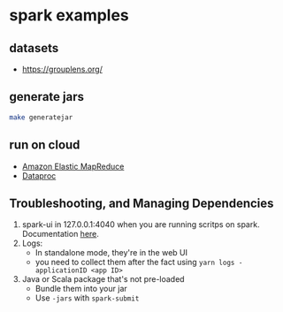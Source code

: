 # spark examples

## datasets
- https://grouplens.org/

## generate jars
```bash
make generatejar
```

## run on cloud
- [Amazon Elastic MapReduce](https://aws.amazon.com/emr/)
- [Dataproc](https://cloud.google.com/dataproc)

## Troubleshooting, and Managing Dependencies

1. spark-ui in 127.0.0.1:4040 when you are running scritps on spark. Documentation [here](https://spark.apache.org/docs/latest/monitoring.html).
2. Logs:
    - In standalone mode, they're in the web UI 
    - you need to collect them after the fact using `yarn logs -applicationID <app ID>`
3. Java or Scala package that's not pre-loaded
    - Bundle them into your jar
    - Use `-jars` with `spark-submit`
